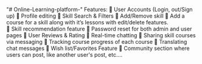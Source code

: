 "# Online-Learning-platform-" 
Features:
	User Accounts (Login, out/Sign up)
	Profile editing 
	Skill Search & Filters
	Add/Remove skill
	Add a course for a skill along with it’s lessons with edit/delete features.  
	Skill recommendation feature
	Password reset for both admin and user pages
	User Reviews & Rating
	Real-time chatting
	Sharing skill courses via messaging
	Tracking course progress of each course 
	Translating chat messages
	Wish list/Favorites Feature
	Community section where users can post, like another user's post, etc.... 
